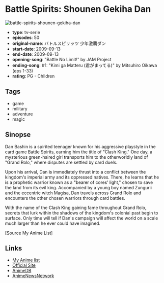 # Battle Spirits: Shounen Gekiha Dan

![battle-spirits-shounen-gekiha-dan](https://cdn.myanimelist.net/images/anime/6/21263.jpg)

-   **type**: tv-serie
-   **episodes**: 50
-   **original-name**: バトルスピリッツ 少年激覇ダン
-   **start-date**: 2009-09-13
-   **end-date**: 2009-09-13
-   **opening-song**: "Battle No Limit!" by JAM Project
-   **ending-song**: #1: "Kimi ga Matteru (君がまってる)" by Mitsuhiro Oikawa (eps 1-33)
-   **rating**: PG - Children

## Tags

-   game
-   military
-   adventure
-   magic

## Sinopse

Dan Bashin is a spirited teenager known for his aggressive playstyle in the card game Battle Spirits, earning him the title of "Clash King." One day, a mysterious green-haired girl transports him to the otherworldly land of "Grand Rolo," where disputes are settled by card duels.

Upon his arrival, Dan is immediately thrust into a conflict between the kingdom's imperial army and its oppressed natives. There, he learns that he is a prophetic warrior known as a "bearer of cores' light," chosen to save the land from its evil king. Accompanied by a young boy named Zungurii and the eccentric witch Magisa, Dan travels across Grand Rolo and encounters the other chosen warriors through card battles.

With the name of the Clash King gaining fame throughout Grand Rolo, secrets that lurk within the shadows of the kingdom's colonial past begin to surface. Only time will tell if Dan's campaign will affect the world on a scale much larger than he ever could have imagined.

[Source My Anime List]

## Links

-   [My Anime list](https://myanimelist.net/anime/6901/Battle_Spirits__Shounen_Gekiha_Dan)
-   [Official Site](http://www.sunrise-inc.co.jp/battlespirits2/)
-   [AnimeDB](http://anidb.info/perl-bin/animedb.pl?show=anime&aid=6978)
-   [AnimeNewsNetwork](http://www.animenewsnetwork.com/encyclopedia/anime.php?id=10969)
